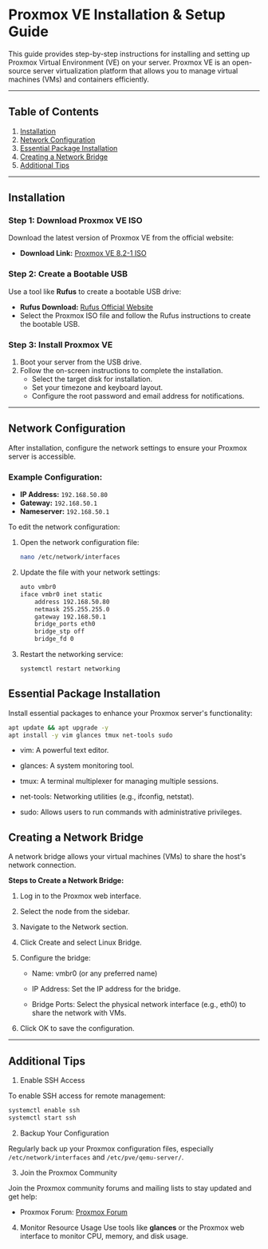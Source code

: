 # Proxmox VE Installation & Setup Guide

This guide provides step-by-step instructions for installing and setting up Proxmox Virtual Environment (VE) on your server. Proxmox VE is an open-source server virtualization platform that allows you to manage virtual machines (VMs) and containers efficiently.

---

## Table of Contents
1. [Installation](#installation)
2. [Network Configuration](#network-configuration)
3. [Essential Package Installation](#essential-package-installation)
4. [Creating a Network Bridge](#creating-a-network-bridge)
5. [Additional Tips](#additional-tips)

---

## Installation

### Step 1: Download Proxmox VE ISO
Download the latest version of Proxmox VE from the official website:
- **Download Link:** [Proxmox VE 8.2-1 ISO](https://enterprise.proxmox.com/iso/proxmox-ve_8.2-1.iso)

### Step 2: Create a Bootable USB
Use a tool like **Rufus** to create a bootable USB drive:
- **Rufus Download:** [Rufus Official Website](https://rufus.ie/en/)
- Select the Proxmox ISO file and follow the Rufus instructions to create the bootable USB.

### Step 3: Install Proxmox VE
1. Boot your server from the USB drive.
2. Follow the on-screen instructions to complete the installation.
   - Select the target disk for installation.
   - Set your timezone and keyboard layout.
   - Configure the root password and email address for notifications.

---

## Network Configuration

After installation, configure the network settings to ensure your Proxmox server is accessible.

### Example Configuration:
- **IP Address:** `192.168.50.80`
- **Gateway:** `192.168.50.1`
- **Nameserver:** `192.168.50.1`

To edit the network configuration:
1. Open the network configuration file:
   ```bash
   nano /etc/network/interfaces
   ```
2. Update the file with your network settings:
   ```bash
   auto vmbr0
   iface vmbr0 inet static
       address 192.168.50.80
       netmask 255.255.255.0
       gateway 192.168.50.1
       bridge_ports eth0
       bridge_stp off
       bridge_fd 0
   ```
3. Restart the networking service:
   ```bash
   systemctl restart networking
   ```

## Essential Package Installation

Install essential packages to enhance your Proxmox server's functionality:
   ```bash
   apt update && apt upgrade -y
   apt install -y vim glances tmux net-tools sudo
   ```
- vim: A powerful text editor.

- glances: A system monitoring tool.

- tmux: A terminal multiplexer for managing multiple sessions.

- net-tools: Networking utilities (e.g., ifconfig, netstat).

- sudo: Allows users to run commands with administrative privileges.


## Creating a Network Bridge

A network bridge allows your virtual machines (VMs) to share the host's network connection.

**Steps to Create a Network Bridge:**

   1. Log in to the Proxmox web interface.

   2. Select the node from the sidebar.

   3. Navigate to the Network section.

   4. Click Create and select Linux Bridge.

   5. Configure the bridge:

      - Name: vmbr0 (or any preferred name)

      - IP Address: Set the IP address for the bridge.

      - Bridge Ports: Select the physical network interface (e.g., eth0) to share the network with VMs.

   6. Click OK to save the configuration.


___


## Additional Tips

1. Enable SSH Access

To enable SSH access for remote management:

   ```bash
   systemctl enable ssh
   systemctl start ssh
   ```

2. Backup Your Configuration

Regularly back up your Proxmox configuration files, especially `/etc/network/interfaces` and `/etc/pve/qemu-server/`.

3. Join the Proxmox Community

Join the Proxmox community forums and mailing lists to stay updated and get help:

- Proxmox Forum: [Proxmox Forum](https://forum.proxmox.com/)

4. Monitor Resource Usage
Use tools like **glances** or the Proxmox web interface to monitor CPU, memory, and disk usage.